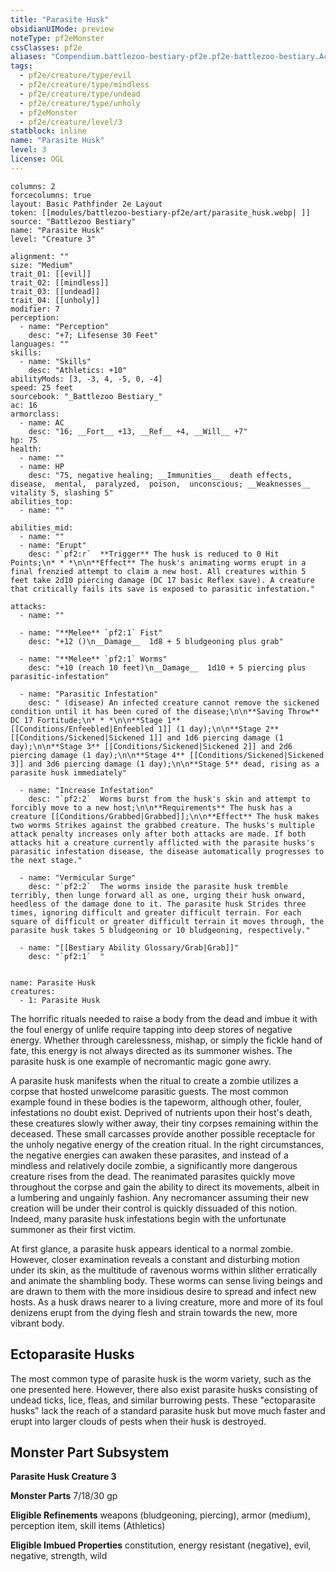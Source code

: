 ```yaml
---
title: "Parasite Husk"
obsidianUIMode: preview
noteType: pf2eMonster
cssClasses: pf2e
aliases: "Compendium.battlezoo-bestiary-pf2e.pf2e-battlezoo-bestiary.Actor.iVkWI0l5cOyQWhU8" 
tags:
  - pf2e/creature/type/evil
  - pf2e/creature/type/mindless
  - pf2e/creature/type/undead
  - pf2e/creature/type/unholy
  - pf2eMonster
  - pf2e/creature/level/3
statblock: inline
name: "Parasite Husk"
level: 3
license: OGL
---
```


```statblock
columns: 2
forcecolumns: true
layout: Basic Pathfinder 2e Layout
token: [[modules/battlezoo-bestiary-pf2e/art/parasite_husk.webp| ]]
source: "Battlezoo Bestiary"
name: "Parasite Husk"
level: "Creature 3"

alignment: ""
size: "Medium"
trait_01: [[evil]]
trait_02: [[mindless]]
trait_03: [[undead]]
trait_04: [[unholy]]
modifier: 7
perception:
  - name: "Perception"
    desc: "+7; Lifesense 30 Feet"
languages: ""
skills:
  - name: "Skills"
    desc: "Athletics: +10"
abilityMods: [3, -3, 4, -5, 0, -4]
speed: 25 feet
sourcebook: "_Battlezoo Bestiary_"
ac: 16
armorclass:
  - name: AC
    desc: "16; __Fort__ +13, __Ref__ +4, __Will__ +7"
hp: 75
health:
  - name: ""
  - name: HP
    desc: "75, negative healing; __Immunities__  death effects,  disease,  mental,  paralyzed,  poison,  unconscious; __Weaknesses__ vitality 5, slashing 5"
abilities_top:
  - name: ""

abilities_mid:
  - name: ""
  - name: "Erupt"
    desc: "`pf2:r`  **Trigger** The husk is reduced to 0 Hit Points;\n* * *\n\n**Effect** The husk's animating worms erupt in a final frenzied attempt to claim a new host. All creatures within 5 feet take 2d10 piercing damage (DC 17 basic Reflex save). A creature that critically fails its save is exposed to parasitic infestation."

attacks:
  - name: ""

  - name: "**Melee** `pf2:1` Fist"
    desc: "+12 ()\n__Damage__  1d8 + 5 bludgeoning plus grab"

  - name: "**Melee** `pf2:1` Worms"
    desc: "+10 (reach 10 feet)\n__Damage__  1d10 + 5 piercing plus parasitic-infestation"

  - name: "Parasitic Infestation"
    desc: " (disease) An infected creature cannot remove the sickened condition until it has been cured of the disease;\n\n**Saving Throw** DC 17 Fortitude;\n* * *\n\n**Stage 1** [[Conditions/Enfeebled|Enfeebled 1]] (1 day);\n\n**Stage 2** [[Conditions/Sickened|Sickened 1]] and 1d6 piercing damage (1 day);\n\n**Stage 3** [[Conditions/Sickened|Sickened 2]] and 2d6 piercing damage (1 day);\n\n**Stage 4** [[Conditions/Sickened|Sickened 3]] and 3d6 piercing damage (1 day);\n\n**Stage 5** dead, rising as a parasite husk immediately"

  - name: "Increase Infestation"
    desc: "`pf2:2`  Worms burst from the husk's skin and attempt to forcibly move to a new host;\n\n**Requirements** The husk has a creature [[Conditions/Grabbed|Grabbed]];\n\n**Effect** The husk makes two worms Strikes against the grabbed creature. The husks's multiple attack penalty increases only after both attacks are made. If both attacks hit a creature currently afflicted with the parasite husks's parasitic infestation disease, the disease automatically progresses to the next stage."

  - name: "Vermicular Surge"
    desc: "`pf2:2`  The worms inside the parasite husk tremble terribly, then lunge forward all as one, urging their husk onward, heedless of the damage done to it. The parasite husk Strides three times, ignoring difficult and greater difficult terrain. For each square of difficult or greater difficult terrain it moves through, the parasite husk takes 5 bludgeoning or 10 bludgeoning, respectively."

  - name: "[[Bestiary Ability Glossary/Grab|Grab]]"
    desc: "`pf2:1`  "
 
```

```encounter-table
name: Parasite Husk
creatures:
  - 1: Parasite Husk
```



The horrific rituals needed to raise a body from the dead and imbue it with the foul energy of unlife require tapping into deep stores of negative energy. Whether through carelessness, mishap, or simply the fickle hand of fate, this energy is not always directed as its summoner wishes. The parasite husk is one example of necromantic magic gone awry.

A parasite husk manifests when the ritual to create a zombie utilizes a corpse that hosted unwelcome parasitic guests. The most common example found in these bodies is the tapeworm, although other, fouler, infestations no doubt exist. Deprived of nutrients upon their host's death, these creatures slowly wither away, their tiny corpses remaining within the deceased. These small carcasses provide another possible receptacle for the unholy negative energy of the creation ritual. In the right circumstances, the negative energies can awaken these parasites, and instead of a mindless and relatively docile zombie, a significantly more dangerous creature rises from the dead. The reanimated parasites quickly move throughout the corpse and gain the ability to direct its movements, albeit in a lumbering and ungainly fashion. Any necromancer assuming their new creation will be under their control is quickly dissuaded of this notion. Indeed, many parasite husk infestations begin with the unfortunate summoner as their first victim.

At first glance, a parasite husk appears identical to a normal zombie. However, closer examination reveals a constant and disturbing motion under its skin, as the multitude of ravenous worms within slither erratically and animate the shambling body. These worms can sense living beings and are drawn to them with the more insidious desire to spread and infect new hosts. As a husk draws nearer to a living creature, more and more of its foul denizens erupt from the dying flesh and strain towards the new, more vibrant body.

## Ectoparasite Husks

The most common type of parasite husk is the worm variety, such as the one presented here. However, there also exist parasite husks consisting of undead ticks, lice, fleas, and similar burrowing pests. These "ectoparasite husks" lack the reach of a standard parasite husk but move much faster and erupt into larger clouds of pests when their husk is destroyed.

## Monster Part Subsystem

**Parasite Husk Creature 3**

**Monster Parts** 7/18/30 gp

**Eligible Refinements** weapons (bludgeoning, piercing), armor (medium), perception item, skill items (Athletics)

**Eligible Imbued Properties** constitution, energy resistant (negative), evil, negative, strength, wild
